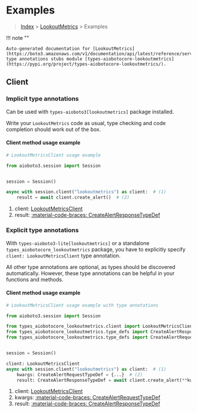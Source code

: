# Examples

> [Index](../README.md) > [LookoutMetrics](./README.md) > Examples

!!! note ""

    Auto-generated documentation for [LookoutMetrics](https://boto3.amazonaws.com/v1/documentation/api/latest/reference/services/lookoutmetrics.html#lookoutmetrics)
    type annotations stubs module [types-aiobotocore-lookoutmetrics](https://pypi.org/project/types-aiobotocore-lookoutmetrics/).

## Client

### Implicit type annotations

Can be used with `types-aioboto3[lookoutmetrics]` package installed.

Write your `LookoutMetrics` code as usual,
type checking and code completion should work out of the box.



#### Client method usage example

```python
# LookoutMetricsClient usage example

from aioboto3.session import Session


session = Session()

async with session.client("lookoutmetrics") as client:  # (1)
    result = await client.create_alert()  # (2)
```

1. client: [LookoutMetricsClient](./client.md)
2. result: [:material-code-braces: CreateAlertResponseTypeDef](./type_defs.md#createalertresponsetypedef)






### Explicit type annotations

With `types-aioboto3-lite[lookoutmetrics]`
or a standalone `types_aiobotocore_lookoutmetrics` package, you have to explicitly specify
`client: LookoutMetricsClient` type annotation.

All other type annotations are optional, as types should be discovered automatically.
However, these type annotations can be helpful in your functions and methods.


#### Client method usage example

```python
# LookoutMetricsClient usage example with type annotations

from aioboto3.session import Session

from types_aiobotocore_lookoutmetrics.client import LookoutMetricsClient
from types_aiobotocore_lookoutmetrics.type_defs import CreateAlertResponseTypeDef
from types_aiobotocore_lookoutmetrics.type_defs import CreateAlertRequestTypeDef


session = Session()

client: LookoutMetricsClient
async with session.client("lookoutmetrics") as client:  # (1)
    kwargs: CreateAlertRequestTypeDef = {...}  # (2)
    result: CreateAlertResponseTypeDef = await client.create_alert(**kwargs)  # (3)
```

1. client: [LookoutMetricsClient](./client.md)
2. kwargs: [:material-code-braces: CreateAlertRequestTypeDef](./type_defs.md#createalertrequesttypedef)
3. result: [:material-code-braces: CreateAlertResponseTypeDef](./type_defs.md#createalertresponsetypedef)






